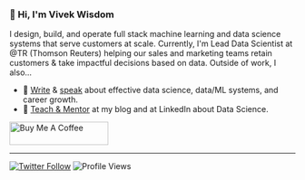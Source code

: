<!--
**vivekwisdom/vivekwisdom** is a ✨ _special_ ✨ repository because its `README.md` (this file) appears on your GitHub profile.

Here are some ideas to get you started:

- 🔭 I’m currently working on ...
- 🌱 I’m currently learning ...
- 👯 I’m looking to collaborate on ...
- 🤔 I’m looking for help with ...
- 💬 Ask me about ...
- 📫 How to reach me: ...
- 😄 Pronouns: ...
- ⚡ Fun fact: ...
-->

### 👋 Hi, I'm Vivek Wisdom

I design, build, and operate full stack machine learning and data science systems that serve customers at scale. Currently, I'm Lead Data Scientist at @TR (Thomson Reuters) helping our sales and marketing teams retain customers & take impactful decisions based on data. Outside of work, I also...

- 📝 [Write](https://www.vivekwisdom.com/) & [speak](https://www.youtube.com/c/VivekWisdomOfficial) about effective data science, data/ML systems, and career growth.
- 🧠 [Teach & Mentor](https://www.linkedin.com/in/vivekwisdom/) at my blog and at LinkedIn about Data Science.


<a href="https://www.buymeacoffee.com/vivekwisdom" target="_blank"><img src="https://cdn.buymeacoffee.com/buttons/default-orange.png" alt="Buy Me A Coffee" height="41" width="174"></a>

---
[![Twitter Follow](https://img.shields.io/twitter/follow/thevivekwisdom?label=Follow&style=social)](https://twitter.com/thevivekwisdom) ![Profile Views](https://gpvc.arturio.dev/vivekwisdom)
